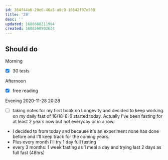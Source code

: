 ```yaml
---
id: 364f44a6-29e6-46a5-a9c9-16642f97e559
title: '28'
desc: ''
updated: 1606660211904
created: 1606560902634
---
```


## Should do

Morning
- [x] 30 tests

Afternoon
- [x] free reading

Evening 2020-11-28 20:28
- [ ] taking notes for my first book on Longevity and decided to keep working on my daily fast of 16/18-8-6 started today.
Actually I've been fasting for at least 2 years now but not everyday or in a row.
- I decided to from today and because it's an experiment none has done before and I'll keep track for the coming years.
- Plus every month I'll try 1 day full fasting
- every 3 months: 1 week fasting as 1 meal a day and trying last 2 days as full fast (48hrs)
